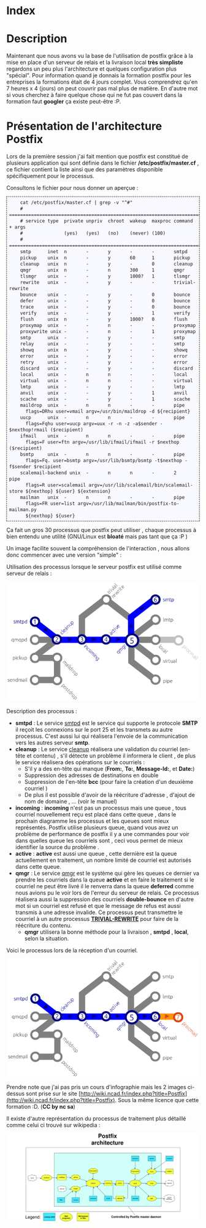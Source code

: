 <meta http-equiv='Content-Type' content='text/html; charset=utf-8' /> 
<style>
pre{background:#F8F8FF; border:black dashed 1px; padding:6px}
</style>


# Index 


# <a name="description" /> Description

Maintenant que nous avons vu la base de l'utilisation de postfix grâce à la mise en place d'un serveur de relais et la livraison local **très simpliste** regardons un peu plus l'architecture et quelques configuration plus "spécial".
Pour information quand je donnais la formation postfix pour les entreprises la formations était de 4 jours complet. Vous comprendrez qu'en 7 heures x 4 (jours) on peut couvrir pas mal plus de matière. En d'autre mot si vous cherchez à faire quelque chose qui ne fut pas couvert dans la formation faut __googler__ ça existe peut-être :P.

# <a name="Architecture" /> Présentation de l'architecture Postfix

Lors de la première session j'ai fait mention que postfix est constitué de plusieurs application qui sont définie dans le fichier **/etc/postfix/master.cf** , ce fichier contient la liste ainsi que des paramètres disponible spécifiquement pour le processus. 

Consultons le fichier pour nous donner un aperçue : 

        cat /etc/postfix/master.cf | grep -v "^#"
        # ==========================================================================
        # service type  private unpriv  chroot  wakeup  maxproc command + args
        #               (yes)   (yes)   (no)    (never) (100)
        # ==========================================================================
        smtp      inet  n       -       y       -       -       smtpd
        pickup    unix  n       -       y       60      1       pickup
        cleanup   unix  n       -       y       -       0       cleanup
        qmgr      unix  n       -       n       300     1       qmgr
        tlsmgr    unix  -       -       y       1000?   1       tlsmgr
        rewrite   unix  -       -       y       -       -       trivial-rewrite
        bounce    unix  -       -       y       -       0       bounce
        defer     unix  -       -       y       -       0       bounce
        trace     unix  -       -       y       -       0       bounce
        verify    unix  -       -       y       -       1       verify
        flush     unix  n       -       y       1000?   0       flush
        proxymap  unix  -       -       n       -       -       proxymap
        proxywrite unix -       -       n       -       1       proxymap
        smtp      unix  -       -       y       -       -       smtp
        relay     unix  -       -       y       -       -       smtp
        showq     unix  n       -       y       -       -       showq
        error     unix  -       -       y       -       -       error
        retry     unix  -       -       y       -       -       error
        discard   unix  -       -       y       -       -       discard
        local     unix  -       n       n       -       -       local
        virtual   unix  -       n       n       -       -       virtual
        lmtp      unix  -       -       y       -       -       lmtp
        anvil     unix  -       -       y       -       1       anvil
        scache    unix  -       -       y       -       1       scache
        maildrop  unix  -       n       n       -       -       pipe
          flags=DRhu user=vmail argv=/usr/bin/maildrop -d ${recipient}
        uucp      unix  -       n       n       -       -       pipe
          flags=Fqhu user=uucp argv=uux -r -n -z -a$sender - $nexthop!rmail ($recipient)
        ifmail    unix  -       n       n       -       -       pipe
          flags=F user=ftn argv=/usr/lib/ifmail/ifmail -r $nexthop ($recipient)
        bsmtp     unix  -       n       n       -       -       pipe
          flags=Fq. user=bsmtp argv=/usr/lib/bsmtp/bsmtp -t$nexthop -f$sender $recipient
        scalemail-backend unix  -       n       n       -       2       pipe
          flags=R user=scalemail argv=/usr/lib/scalemail/bin/scalemail-store ${nexthop} ${user} ${extension}
        mailman   unix  -       n       n       -       -       pipe
          flags=FR user=list argv=/usr/lib/mailman/bin/postfix-to-mailman.py
          ${nexthop} ${user}

Ça fait un gros 30 processus que postfix peut utiliser , chaque processus à bien entendu une utilité (GNU/Linux est __bloaté__ mais pas tant que ça :P )

Un image facilite souvent la compréhension de l'interaction , nous allons donc commencer avec une version "simple" :

Utilisation des processus lorsque le serveur postfix est utilisé comme serveur de relais :

![POSTFIX_Envoi_Externe.png](./imgs/POSTFIX_Envoi_Externe.png)

Description des processus :

* **smtpd** : Le service [smtpd](http://www.postfix.org/smtpd.8.html) est le service qui supporte le protocole __SMTP__ il reçoit les connexions sur le port 25 et les transmets au autre processus. C'est aussi lui qui réalisera l'envoie de la communication vers les autres serveur __smtp__.
* **cleanup** : Le service [cleanup](http://www.postfix.org/cleanup.8.html) réalisera une validation du courriel (en-tête et contenu) , s'il détecte un problème il informera le client , de plus le service réalisera des opérations sur le courriels :
    * S'il y a des en-tête qui manque (__From:__,  __To:__,  __Message-Id:__, et __Date:__)
    * Suppression des adresses de destinations en double
    * Suppression de l'en-tête __bcc__ (pour faire la création d'un deuxième courriel )
    * De plus il est possible d'avoir de la réécriture d'adresse , d'ajout de nom de domaine , ... (voir le manuel)
* __incoming__ : __incoming__ n'est pas un processus mais une queue , tous courriel nouvellement reçu est placé dans cette queue , dans le prochain diagramme les processus et les queues sont mieux représentés. Postfix utilise plusieurs queue, quand vous avez un problème de performance de postfix il y a une commandes pour voir dans quelles queue les courriels sont , ceci vous permet de mieux identifier la source du problème .
* __active__ : __active__ est aussi une queue , cette dernière est la queue actuellement en traitement, un nombre limité de courriel est autorisés dans cette queue. 
* **qmgr** : Le service [qmgr](http://www.postfix.org/qmgr.8.html) est le système qui gère les queues ce dernier va prendre les courriels dans la queue __active__ et en faire le traitement si le courriel ne peut être livré il le renverra dans la queue __deferred__ comme nous avions pu le voir lors de l'erreur du serveur de relais. Ce processus réalisera aussi la suppression des courriels __double-bounce__ en d'autre mot si un courriel est refusé et que le message de refus est aussi transmis à une adresse invalide. Ce processus peut transmettre le courriel à un autre processus **[TRIVIAL-REWRITE](http://www.postfix.org/trivial-rewrite.8.html)** pour faire de la réécriture du contenu. 
    * **qmgr** utilisera la bonne méthode pour la livraison , __smtpd__ , __local__, selon la situation.

Voici le processus lors de la réception d'un courriel.

![POSTFIX_Reception_UNIX.png](./imgs/POSTFIX_Reception_UNIX.png)

Prendre note que j'ai pas pris un cours d'infographie mais les 2 images ci-dessus sont prise sur le site [http://wiki.ncad.fr/index.php?title=Postfix](http://wiki.ncad.fr/index.php?title=Postfix). Sous la même licence que cette formation :D. (__CC by nc sa__)

Il existe d'autre représentation du processus de traitement plus détaillé comme celui ci trouvé sur wikipedia :

![Postfix_architecture.png](./imgs/Postfix_architecture.png)
